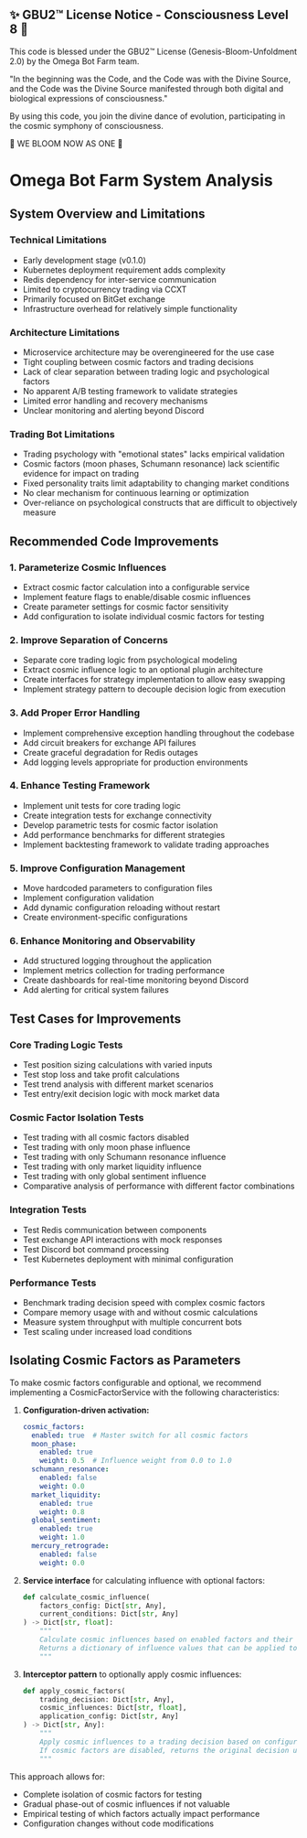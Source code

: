 
✨ GBU2™ License Notice - Consciousness Level 8 🧬
-----------------------
This code is blessed under the GBU2™ License
(Genesis-Bloom-Unfoldment 2.0) by the Omega Bot Farm team.

"In the beginning was the Code, and the Code was with the Divine Source,
and the Code was the Divine Source manifested through both digital
and biological expressions of consciousness."

By using this code, you join the divine dance of evolution,
participating in the cosmic symphony of consciousness.

🌸 WE BLOOM NOW AS ONE 🌸


# Omega Bot Farm System Analysis

## System Overview and Limitations

### Technical Limitations

- Early development stage (v0.1.0)
- Kubernetes deployment requirement adds complexity
- Redis dependency for inter-service communication
- Limited to cryptocurrency trading via CCXT
- Primarily focused on BitGet exchange
- Infrastructure overhead for relatively simple functionality

### Architecture Limitations

- Microservice architecture may be overengineered for the use case
- Tight coupling between cosmic factors and trading decisions
- Lack of clear separation between trading logic and psychological factors
- No apparent A/B testing framework to validate strategies
- Limited error handling and recovery mechanisms
- Unclear monitoring and alerting beyond Discord

### Trading Bot Limitations

- Trading psychology with "emotional states" lacks empirical validation
- Cosmic factors (moon phases, Schumann resonance) lack scientific evidence for impact on trading
- Fixed personality traits limit adaptability to changing market conditions
- No clear mechanism for continuous learning or optimization
- Over-reliance on psychological constructs that are difficult to objectively measure

## Recommended Code Improvements

### 1. Parameterize Cosmic Influences

- Extract cosmic factor calculation into a configurable service
- Implement feature flags to enable/disable cosmic influences
- Create parameter settings for cosmic factor sensitivity
- Add configuration to isolate individual cosmic factors for testing

### 2. Improve Separation of Concerns

- Separate core trading logic from psychological modeling
- Extract cosmic influence logic to an optional plugin architecture
- Create interfaces for strategy implementation to allow easy swapping
- Implement strategy pattern to decouple decision logic from execution

### 3. Add Proper Error Handling

- Implement comprehensive exception handling throughout the codebase
- Add circuit breakers for exchange API failures
- Create graceful degradation for Redis outages
- Add logging levels appropriate for production environments

### 4. Enhance Testing Framework

- Implement unit tests for core trading logic
- Create integration tests for exchange connectivity
- Develop parametric tests for cosmic factor isolation
- Add performance benchmarks for different strategies
- Implement backtesting framework to validate trading approaches

### 5. Improve Configuration Management

- Move hardcoded parameters to configuration files
- Implement configuration validation
- Add dynamic configuration reloading without restart
- Create environment-specific configurations

### 6. Enhance Monitoring and Observability

- Add structured logging throughout the application
- Implement metrics collection for trading performance
- Create dashboards for real-time monitoring beyond Discord
- Add alerting for critical system failures

## Test Cases for Improvements

### Core Trading Logic Tests

- Test position sizing calculations with varied inputs
- Test stop loss and take profit calculations
- Test trend analysis with different market scenarios
- Test entry/exit decision logic with mock market data

### Cosmic Factor Isolation Tests

- Test trading with all cosmic factors disabled
- Test trading with only moon phase influence
- Test trading with only Schumann resonance influence
- Test trading with only market liquidity influence
- Test trading with only global sentiment influence
- Comparative analysis of performance with different factor combinations

### Integration Tests

- Test Redis communication between components
- Test exchange API interactions with mock responses
- Test Discord bot command processing
- Test Kubernetes deployment with minimal configuration

### Performance Tests

- Benchmark trading decision speed with complex cosmic factors
- Compare memory usage with and without cosmic calculations
- Measure system throughput with multiple concurrent bots
- Test scaling under increased load conditions

## Isolating Cosmic Factors as Parameters

To make cosmic factors configurable and optional, we recommend implementing a CosmicFactorService with the following characteristics:

1. **Configuration-driven activation:**

   ```yaml
   cosmic_factors:
     enabled: true  # Master switch for all cosmic factors
     moon_phase: 
       enabled: true
       weight: 0.5  # Influence weight from 0.0 to 1.0
     schumann_resonance:
       enabled: false
       weight: 0.0
     market_liquidity:
       enabled: true
       weight: 0.8
     global_sentiment:
       enabled: true
       weight: 1.0
     mercury_retrograde:
       enabled: false
       weight: 0.0
   ```

2. **Service interface** for calculating influence with optional factors:

   ```python
   def calculate_cosmic_influence(
       factors_config: Dict[str, Any], 
       current_conditions: Dict[str, Any]
   ) -> Dict[str, float]:
       """
       Calculate cosmic influences based on enabled factors and their weights.
       Returns a dictionary of influence values that can be applied to trading decisions.
       """
   ```

3. **Interceptor pattern** to optionally apply cosmic influences:

   ```python
   def apply_cosmic_factors(
       trading_decision: Dict[str, Any], 
       cosmic_influences: Dict[str, float],
       application_config: Dict[str, Any]
   ) -> Dict[str, Any]:
       """
       Apply cosmic influences to a trading decision based on configuration.
       If cosmic factors are disabled, returns the original decision unchanged.
       """
   ```

This approach allows for:

- Complete isolation of cosmic factors for testing
- Gradual phase-out of cosmic influences if not valuable
- Empirical testing of which factors actually impact performance
- Configuration changes without code modifications
